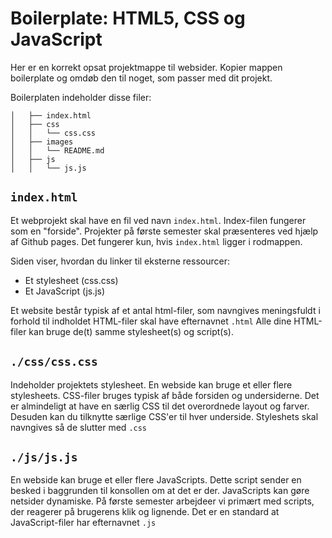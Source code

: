 # Boilerplate: HTML5, CSS og JavaScript

Her er en korrekt opsat projektmappe til websider. Kopier mappen boilerplate og omdøb den til noget, som passer med dit projekt. 

Boilerplaten indeholder disse filer:

~~~~
│   ├── index.html
│   ├── css
│   │   └── css.css
│   ├── images
│   │   └── README.md
│   ├── js
│   │   └── js.js
~~~~


## `index.html`

Et webprojekt skal have en fil ved navn `index.html`. Index-filen fungerer som en "forside". Projekter på første semester skal præsenteres ved hjælp af Github pages. Det fungerer kun, hvis `index.html` ligger i rodmappen.

Siden viser, hvordan du linker til eksterne ressourcer:

* Et stylesheet (css.css)
* Et JavaScript (js.js)

Et website består typisk af et antal html-filer, som navngives meningsfuldt i forhold til indholdet HTML-filer skal have efternavnet `.html` Alle dine HTML-filer kan bruge de(t) samme stylesheet(s) og script(s).

## `./css/css.css`

Indeholder projektets stylesheet. En webside kan bruge et eller flere stylesheets. CSS-filer bruges typisk af både forsiden og undersiderne. Det er almindeligt at have en særlig CSS til det overordnede layout og farver. Desuden kan du tilknytte særlige CSS'er til hver underside. Styleshets skal navngives så de slutter med `.css`

## `./js/js.js`

En webside kan bruge et eller flere JavaScripts. Dette script sender en besked i baggrunden til konsollen om at det er der. JavaScripts kan gøre netsider dynamiske. På første semester arbejdeer vi primært med scripts, der reagerer på brugerens klik og lignende. Det er en standard at JavaScript-filer har efternavnet `.js`


